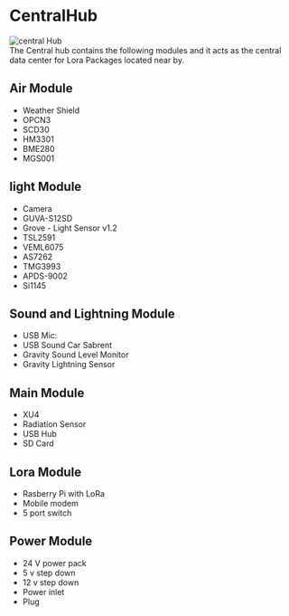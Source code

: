 # CentralHub
![central Hub](https://github.com/mi3nts/centralHub/blob/master/res/centralHub.png)
</br>
The Central hub contains the following modules and it acts as the central data center for Lora Packages located near by. 

## Air Module 
 - Weather Shield
 - OPCN3  
 - SCD30  
 - HM3301 
 - BME280 
 - MGS001 
  
 ## light Module 
- Camera                    
- GUVA-S12SD                
- Grove - Light Sensor v1.2 
- TSL2591                     
- VEML6075                  
- AS7262                    
- TMG3993                   
- APDS-9002                 
- Si1145                    

## Sound and Lightning Module 
- USB Mic:                    
- USB Sound Car Sabrent       
- Gravity Sound Level Monitor  
- Gravity Lightning Sensor    

## Main Module
- XU4  
- Radiation Sensor   
- USB Hub
- SD Card

## Lora Module 
- Rasberry Pi with LoRa 
- Mobile modem 
- 5 port switch

## Power Module 
- 24 V power pack
- 5 v step down  
- 12 v step down 
- Power inlet 
- Plug

